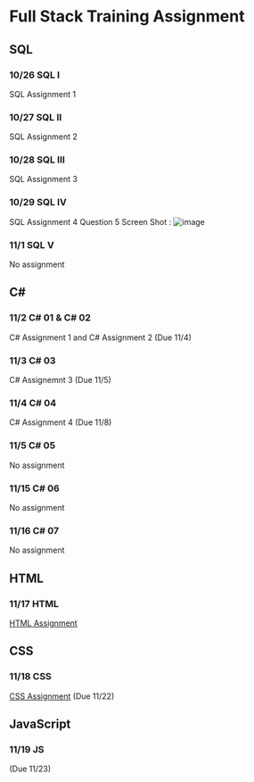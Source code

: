 # Full Stack Training Assignment

## SQL
### 10/26 SQL I
SQL Assignment 1
### 10/27 SQL II
SQL Assignment 2
### 10/28 SQL III
SQL Assignment 3
### 10/29 SQL IV
SQL Assignment 4
Question 5 Screen Shot : ![image](https://user-images.githubusercontent.com/89765880/139485357-29576bfd-3eac-4f2d-ab0d-44f901748f58.png)
### 11/1 SQL V
No assignment

## C\#
### 11/2 C\# 01 & C\# 02
C\# Assignment 1 and C\# Assignment 2 (Due 11/4)
### 11/3 C\# 03
C\# Assignemnt 3 (Due 11/5)
### 11/4 C\# 04
C\# Assignment 4 (Due 11/8)
### 11/5 C\# 05
No assignment
### 11/15 C\# 06
No assignment
### 11/16 C\# 07
No assignment

## HTML
### 11/17 HTML
[HTML Assignment](https://github.com/samcsy0311/AntraFullStackAssignment/tree/master/HTML)

## CSS
### 11/18 CSS
[CSS Assignment](https://github.com/samcsy0311/AntraFullStackAssignment/tree/master/CSS) (Due 11/22)

## JavaScript
### 11/19 JS
(Due 11/23)
